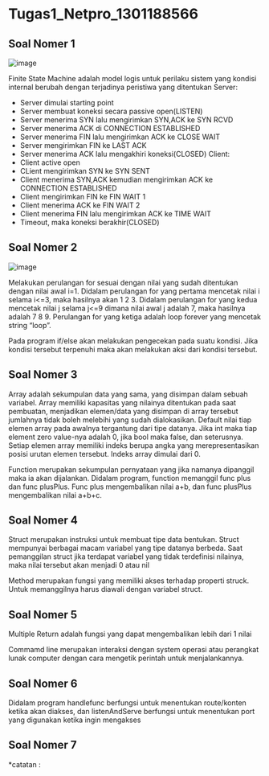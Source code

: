 # Tugas1_Netpro_1301188566

## Soal Nomer 1

![image](https://user-images.githubusercontent.com/54670695/65815797-29d17580-e21e-11e9-9f4c-620fc02e2a85.png)

Finite State Machine adalah model logis untuk perilaku sistem yang kondisi internal berubah dengan terjadinya peristiwa yang ditentukan
Server:
 - Server dimulai starting point
 - Server membuat koneksi secara passive open(LISTEN)
 - Server menerima SYN lalu mengirimkan SYN,ACK ke SYN RCVD
 - Server menerima ACK di CONNECTION ESTABLISHED
 - Server menerima FIN lalu mengirimkan ACK ke CLOSE WAIT
 - Server mengirimkan FIN ke LAST ACK
 - Server menerima ACK lalu mengakhiri koneksi(CLOSED)
Client:
 - Client active open
 - CLient mengirimkan SYN ke SYN SENT
 - Client menerima SYN,ACK kemudian mengirimkan ACK ke CONNECTION ESTABLISHED
 - Client mengirimkan FIN ke FIN WAIT 1
 - Client menerima ACK ke FIN WAIT 2
 - Client menerima FIN lalu mengirimkan ACK ke TIME WAIT
 - Timeout, maka koneksi berakhir(CLOSED)

## Soal Nomer 2

![image](https://user-images.githubusercontent.com/54670695/65815857-bc721480-e21e-11e9-89a6-f52c761df535.png)

Melakukan perulangan for sesuai dengan nilai yang sudah ditentukan dengan nilai awal i=1. Didalam perulangan for yang pertama mencetak nilai i selama i<=3, maka hasilnya akan 1 2 3. Didalam perulangan for yang kedua mencetak nilai j selama j<=9 dimana nilai awal j adalah 7, maka hasilnya adalah 7 8 9.  Perulangan for yang ketiga adalah loop forever yang mencetak string “loop”. 

Pada program if/else akan melakukan pengecekan pada suatu kondisi. Jika kondisi tersebut terpenuhi maka akan melakukan aksi dari kondisi tersebut.

## Soal Nomer 3
Array adalah sekumpulan data yang sama, yang disimpan dalam sebuah variabel. Array memiliki kapasitas yang nilainya ditentukan pada saat pembuatan, menjadikan elemen/data yang disimpan di array tersebut jumlahnya tidak boleh melebihi yang sudah dialokasikan. Default nilai tiap elemen array pada awalnya tergantung dari tipe datanya. Jika int maka tiap element zero value-nya adalah 0, jika bool maka false, dan seterusnya. Setiap elemen array memiliki indeks berupa angka yang merepresentasikan posisi urutan elemen tersebut. Indeks array dimulai dari 0.

Function merupakan sekumpulan pernyataan yang jika namanya dipanggil maka ia akan dijalankan. Didalam program, function memanggil func plus dan func plusPlus. Func plus mengembalikan nilai a+b, dan func plusPlus mengembalikan nilai a+b+c.

## Soal Nomer 4
Struct merupakan instruksi untuk membuat tipe data bentukan. Struct mempunyai berbagai macam variabel yang tipe datanya berbeda. Saat pemanggilan struct jika terdapat variabel yang tidak terdefinisi nilainya, maka nilai tersebut akan menjadi 0 atau nil

Method merupakan fungsi yang memiliki akses terhadap properti struck. Untuk memanggilnya harus diawali dengan variabel struct. 

## Soal Nomer 5
Multiple Return adalah fungsi yang dapat mengembalikan lebih dari 1 nilai

Commamd line merupakan interaksi dengan system operasi atau perangkat lunak computer dengan cara mengetik perintah untuk menjalankannya.

## Soal Nomer 6
Didalam program handlefunc berfungsi untuk menentukan route/konten ketika akan diakses, dan listenAndServe berfungsi untuk menentukan port yang digunakan ketika ingin mengakses

## Soal Nomer 7

*catatan : 
